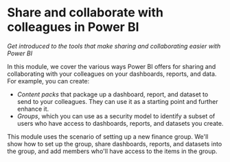 <properties
   pageTitle="Introduction to Content Packs, Security, and Groups"
   description="Get introduced to the tools that make sharing and collaborating easier with Power BI."
   services="powerbi"
   documentationCenter=""
   authors="davidiseminger"
   manager="mblythe"
   editor=""
   tags=""
   featuredVideoId="HlN7o6BvIE4"
   featuredVideoThumb=""
   courseDuration="2m"/>

<tags
   ms.service="powerbi"
   ms.devlang="NA"
   ms.topic="article"
   ms.tgt_pltfrm="NA"
   ms.workload="powerbi"
   ms.date="02/20/2016"
   ms.author="v-jescoo"/>


# Share and collaborate with colleagues in Power BI

*Get introduced to the tools that make sharing and collaborating easier with Power BI*

In this module, we cover the various ways Power BI offers for sharing and collaborating with your colleagues on your dashboards, reports, and data. For example, you can create:

-   *Content packs* that package up a dashboard, report, and dataset to send to your colleagues. They can use it as a starting point and further enhance it.
-   *Groups*, which you can use as a security model to identify a subset of users who have access to dashboards, reports, and datasets you create.

This module uses the scenario of setting up a new finance group. We'll show how to set up the group, share dashboards, reports, and datasets into the group, and add members who'll have access to the items in the group.
